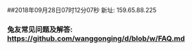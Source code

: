 ##2018年09月28日07时12分07秒 新址: 159.65.88.225
### 兔友常见问题及解答: https://github.com/wanggonging/d/blob/w/FAQ.md
